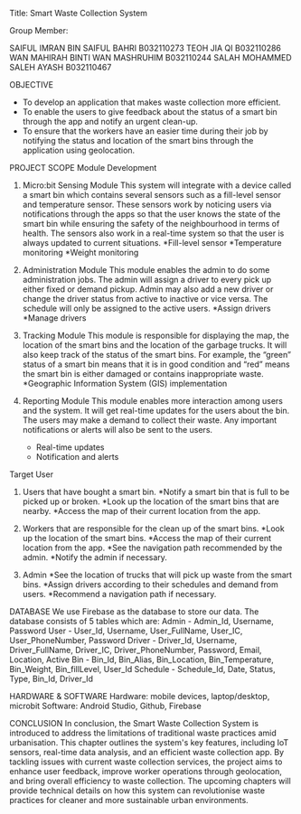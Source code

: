 Title: Smart Waste Collection System

Group Member:

SAIFUL IMRAN BIN SAIFUL BAHRI				B032110273
TEOH JIA QI								    B032110286
WAN MAHIRAH BINTI WAN MASHRUHIM			    B032110244
SALAH MOHAMMED SALEH AYASH			        B032110467

OBJECTIVE
- To develop an application that makes waste collection more efficient.
- To enable the users to give feedback about the status of a smart bin through the app and notify an 
  urgent clean-up.
- To ensure that the workers have an easier time during their job by notifying the status and location 
  of the smart bins through the application using geolocation.

PROJECT SCOPE
Module Development
1. Micro:bit Sensing Module
   This system will integrate with a device called a smart bin which contains several sensors such 
   as a fill-level sensor and temperature sensor. These sensors work by noticing users via 
   notifications through the apps so that the user knows the state of the smart bin while ensuring 
   the safety of the neighbourhood in terms of health. The sensors also work in a real-time system 
   so that the user is always updated to current situations.
   *Fill-level sensor
   *Temperature monitoring
   *Weight monitoring 

2. Administration Module
   This module enables the admin to do some administration jobs.  The admin will assign a driver to 
   every pick up either fixed or demand pickup.  Admin may also add a new driver or change the driver 
   status from active to inactive or vice versa.  The schedule will only be assigned to the active users.
   *Assign drivers
   *Manage drivers

3. Tracking Module
   This module is responsible for displaying the map, the location of the smart bins and the location 
   of the garbage trucks. It will also keep track of the status of the smart bins. For example, the 
   “green” status of a smart bin means that it is in good condition and “red” means the smart bin is 
   either damaged or contains inappropriate waste.
   *Geographic Information System (GIS) implementation

4. Reporting Module
   This module enables more interaction among users and the system.  It will get real-time updates 
   for the users about the bin.  The users may make a demand to collect their waste.   Any important 
   notifications or alerts will also be sent to the users. 
   * Real-time updates
   * Notification and alerts

Target User
1. Users that have bought a smart bin.
   *Notify a smart bin that is full to be picked up or broken.
   *Look up the location of the smart bins that are nearby.
   *Access the map of their current location from the app.

2. Workers that are responsible for the clean up of the smart bins.
   *Look up the location of the smart bins.
   *Access the map of their current location from the app.
   *See the navigation path recommended by the admin.
   *Notify the admin if necessary.

3. Admin
   *See the location of trucks that will pick up waste from the smart bins.
   *Assign drivers according to their schedules and demand from users.
   *Recommend a navigation path if necessary.

DATABASE
We use Firebase as the database to store our data. The database consists of 5 tables which are:
Admin - Admin_Id, Username, Password
User - User_Id, Username, User_FullName, User_IC, User_PhoneNumber, Password
Driver - Driver_Id, Username, Driver_FullName, Driver_IC, Driver_PhoneNumber, Password, Email, Location, Active
Bin - Bin_Id, Bin_Alias, Bin_Location, Bin_Temperature, Bin_Weight, Bin_fillLevel, User_Id
Schedule - Schedule_Id, Date, Status, Type, Bin_Id, Driver_Id

HARDWARE & SOFTWARE
Hardware: mobile devices, laptop/desktop, microbit
Software: Android Studio, Github, Firebase

CONCLUSION
In conclusion, the Smart Waste Collection System is introduced to address the limitations of 
traditional waste practices amid urbanisation. This chapter outlines the system's key features, 
including IoT sensors, real-time data analysis, and an efficient waste collection app. By tackling 
issues with current waste collection services, the project aims to enhance user feedback, improve 
worker operations through geolocation, and bring overall efficiency to waste collection. The 
upcoming chapters will provide technical details on how this system can revolutionise waste 
practices for cleaner and more sustainable urban environments.
